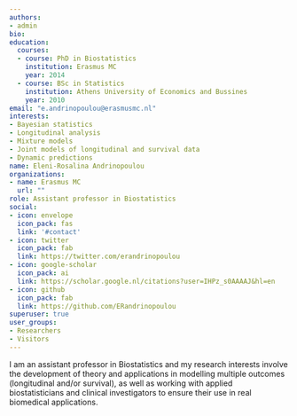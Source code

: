 ```yaml
---
authors:
- admin
bio:
education:
  courses:
  - course: PhD in Biostatistics
    institution: Erasmus MC
    year: 2014
  - course: BSc in Statistics
    institution: Athens University of Economics and Bussines
    year: 2010
email: "e.andrinopoulou@erasmusmc.nl"
interests:
- Bayesian statistics
- Longitudinal analysis
- Mixture models
- Joint models of longitudinal and survival data
- Dynamic predictions
name: Eleni-Rosalina Andrinopoulou
organizations:
- name: Erasmus MC
  url: ""
role: Assistant professor in Biostatistics
social:
- icon: envelope
  icon_pack: fas
  link: '#contact'
- icon: twitter
  icon_pack: fab
  link: https://twitter.com/erandrinopoulou
- icon: google-scholar
  icon_pack: ai
  link: https://scholar.google.nl/citations?user=IHPz_s0AAAAJ&hl=en
- icon: github
  icon_pack: fab
  link: https://github.com/ERandrinopoulou
superuser: true
user_groups:
- Researchers
- Visitors
---
```



I am an assistant professor in Biostatistics and my research interests involve the development of theory and applications in modelling multiple outcomes (longitudinal and/or survival), as well as working with applied biostatisticians and clinical investigators to ensure their use in real biomedical applications. 

